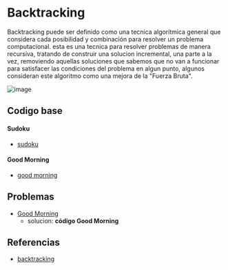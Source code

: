 # Backtracking
Backtracking puede ser definido como una tecnica algorítmica general que considera cada posibilidad y combinación para resolver un problema computacional. 
esta es una tecnica para resolver problemas de manera recursiva, tratando de construir una solucion incremental, una parte a la vez, removiendo aquellas soluciones que sabemos que no van a funcionar para satisfacer las condiciones del problema en algun punto, algunos consideran este algoritmo como una mejora de la "Fuerza Bruta".

![image](https://user-images.githubusercontent.com/101950765/194762401-c17b68d7-db46-4c90-bfa4-58a6ab3f7b60.png)

## Codigo base
#### Sudoku
- [sudoku](https://github.com/dylanjitt/Algoritmica/blob/main/contenido/Backtracking/sudoku.cpp)

#### Good Morning
- [good morning](https://github.com/dylanjitt/Algoritmica/blob/main/contenido/Backtracking/good_morning.cpp)

## Problemas
- [Good Morning](https://vjudge.net/contest/518038#problem/E)
  - solucion: **código Good Morning**

## Referencias
- [backtracking](https://www.geeksforgeeks.org/introduction-to-backtracking-data-structure-and-algorithm-tutorials/#:~:text=Backtracking%20can%20be%20defined%20as,search%20for%20a%20feasible%20solution.)
